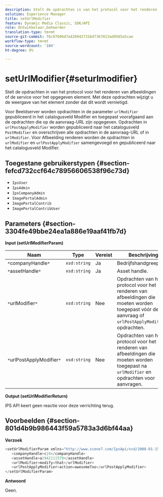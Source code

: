 ```yaml
---
description: Stelt de opdrachten in van het protocol voor het renderen van afbeeldingen of de service voor het opgegeven element. Met deze opdrachten wijzigt u de weergave van het element zonder dat dit wordt vernietigd.
solution: Experience Manager
title: setUrlModifier
feature: Dynamic Media Classic, SDK/API
role: Ontwikkelaar,beheerder
translation-type: tm+mt
source-git-commit: f6c97606d7a4209427316d7367013ad9585a5cae
workflow-type: tm+mt
source-wordcount: '184'
ht-degree: 0%

---
```



# setUrlModifier{#seturlmodifier}

Stelt de opdrachten in van het protocol voor het renderen van afbeeldingen of de service voor het opgegeven element. Met deze opdrachten wijzigt u de weergave van het element zonder dat dit wordt vernietigd.

Voor Beeldserver worden opdrachten in de parameter `urlModifier` gepubliceerd in het catalogusveld Modifier en toegepast voorafgaand aan de opdrachten die op de aanvraag-URL zijn opgegeven. Opdrachten in `urlPostApplyModifier` worden gepubliceerd naar het catalogusveld `PostModifier` en overschrijven alle opdrachten in de aanvraag-URL of in `urlModifier`. Voor Afbeelding renderen worden de opdrachten in `urlModifier` en `urlPostApplyModifier` samengevoegd en gepubliceerd naar het catalogusveld Modifier.

## Toegestane gebruikerstypen {#section-fefcd732ccf64c78956606538f96c73d}

* `IpsUser`
* `IpsAdmin`
* `IpsCompanyAdmin`
* `ImagePortalAdmin`
* `ImagePortalContrib`
* `ImagePortalContribUser`

## Parameters {#section-3304fe49bbe24ea1a886e19aaf41fb7d}

**Input (setUrlModifierParam)**

| Naam | Type | Vereist | Beschrijving |
|---|---|---|---|
| `*`companyHandle`*` | `xsd:string` | Ja | Bedrijfshandgreep. |
| `*`assetHandle`*` | `xsd:string` | Ja | Asset handle. |
| `*`urlModifier`*` | `xsd:string` | Nee | Opdrachten van het protocol voor het renderen van afbeeldingen die moeten worden toegepast vóór de aanvraag of `urlPostApplyModifier`-opdrachten. |
| `*`urlPostApplyModifier`*` | `xsd:string` | Nee | Opdrachten van het protocol voor het renderen van afbeeldingen die moeten worden toegepast na `urlModifier` en opdrachten voor aanvragen. |

**Output (setUrlModifierReturn)**

IPS API keert geen reactie voor deze verrichting terug.

## Voorbeelden {#section-801d4b9b986443f59a5783a3d6bf44aa}

**Verzoek**

```java
<setUrlModifierParam xmlns="http://www.scene7.com/IpsApi/xsd/2008-01-15">
   <companyHandle>c|6</companyHandle>
   <assetHandle>a|942|1|579</assetHandle>
   <urlModifier>modify=that</urlModifier>
   <urlPostApplyModifier>action=awesomeToo</urlPostApplyModifier>
</setUrlModifierParam>
```

**Antwoord**

Geen.
